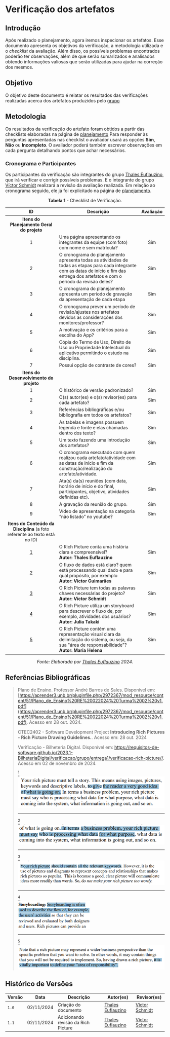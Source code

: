 # Verificação dos artefatos

## Introdução

Após realizado o planejamento, agora iremos inspecionar os artefatos. Esse documento apresenta os objetivos da verificação, a metodologia utilizada e o _checklist_ da avaliação. Além disso, os possíveis problemas encontrados poderão ter observações, além de que serão sumarizados e analisados obtendo informações valiosas que serão utilizadas para ajudar na correção dos mesmos.

## Objetivo

O objetivo deste documento é relatar os resultados das verificações realizadas acerca dos artefatos produzidos pelo [grupo](https://github.com/Requisitos-de-Software/2024.2-TesouroDireto)

## Metodologia

Os resultados da verificação do artefato foram obtidos a partir das checklists elaboradas na página de [planejamento](../entrega1/planej-verificacao-e1-gp5.md) Para responder às perguntas apresentadas nas checklist o avaliador usará as opções **Sim**, **Não** ou **Incompleto**. O avaliador poderá também escrever observações em cada pergunta detalhando pontos que achar necessários.

### Cronograma e Participantes

Os participantes da verificação são integrantes do grupo [Thales Euflauzino](https://github.com/thaleseuflauzino), que irá verificar e corrigir possíveis problemas. E o integrante do grupo [Víctor Schmidt](https://github.com/moonshinerd) realizará a revisão da avaliação realizada. Em relação ao cronograma seguido, ele já foi explicitado na página de [planejamento](../entrega1/planej-verificacao-e1-gp5.md).

<center>

**Tabela 1** - Checklist de Verificação.

|        ID        | Descrição                                                                                                           | Avaliação  |
| :--------------: | ------------------------------------------------------------------------------------------------------------------- | :--------: |
| **Itens do Planejamento Geral do projeto** |                                                                                                                     |            |
|        1         | Uma página apresentando os integrantes da equipe (com foto) com nome e sem matrícula?                                                                                       |    Sim     |
|        2         | O cronograma do planejamento apresenta todas as atividades de todas as etapas para cada integrante com as datas de início e fim das entrega dos artefatos e com o período da revisão deles?                                                       |    Sim     |
|        3         | O cronograma do planejamento apresenta um período de gravação da apresentação de cada etapa              |    Sim     |
|        4         | O cronograma prever um período de revisão/ajustes nos artefatos devidos as considerações dos monitores/professor?                                        |    Sim     |
|        5         | A motivação e os critérios para a escolha do App?                                                                              |    Sim     |
|        6         | Cópia do Termo de Uso, Direito de Uso ou Propriedade Intelectual do aplicativo permitindo o estudo na disciplina.                                                                              |    Sim     |
|        7         | Possui opção de contraste de cores?                                                                              |    Sim     |
| **Itens do Desenvolvimento do projeto** |                                                                                                                     |            |
|        1         | O histórico de versão padronizado?                       |    Sim     |
|        2         | O(s) autor(es) e o(s) revisor(es) para cada artefato? | Sim |
|        3         | Referências bibliográficas e/ou bibliografia em todos os artefatos?                                                                                            |    Sim     |
|        4         | As tabelas e imagens possuem legenda e fonte e elas chamadas dentro dos texto?                                              |    Sim     |
|        5        | Um texto fazendo uma introdução dos artefatos?                                                                                             |    Sim     |
|        6        | O cronograma executado com quem realizou cada artefato/atividade com as datas de início e fim da construção/realização do artefato/atividade.    |    Sim     |
|        7        | Ata(s) da(s) reuniões (com data, horário de início e do final, participantes, objetivo, atividades definidas etc).                                                      |    Sim     |
|        8        | A gravação da reunião do grupo.                                                                                   |    Sim     |
|        9        | Vídeo de apresentação na categoria “não listado” no youtube?                                                                               |    Sim     |
| **Itens do Conteúdo da Disciplina** (a foto referente ao texto está no ID) |                                                                                                                     |            |
|        <a id="REF1" href="#anchor_1">1</a>        | O Rich Picture conta uma história clara e compreensível? <br> **Autor: Thales Euflauzino**                                                                              |    Sim     |
|        <a id="REF2" href="#anchor_2">2</a>        | O fluxo de dados está claro? quem está processando qual dado e para qual propósito, por exemplo <br> **Autor: Victor Guimarães**                                                                               |    Sim     |
|        <a id="REF3" href="#anchor_3">3</a>        | O Rich Picture tem todas as palavras chaves necessárias do projeto?      <br> **Autor: Víctor Schmidt**                                                                         |    Sim     |
|        <a id="REF4" href="#anchor_4">4</a>        | O Rich Picture utiliza um storyboard para descrever o fluxo de, por exemplo, atividades dos usuários?        <br> **Autor: Julia Takaki**                                                                       |    Sim     |
|        <a id="REF5" href="#anchor_5">5</a>        | O Rich Picture contém uma representação visual clara da delimitação do sistema, ou seja, da sua "área de responsabilidade"? <br> **Autor: Maria Helena**                                                                                                       |    Sim     |

_Fonte: Elaborada por [Thales Euflauzino](https://github.com/thaleseuflauzino) 2024._

</center>

## Referências Bibliográficas

> Plano de Ensino. Professor André Barros de Sales. Disponível em: [https://aprender3.unb.br/pluginfile.php/2972367/mod_resource/content/51/Plano_de_Ensino%20RE%20022024%20Turma%2002%20v1.pdf](https://aprender3.unb.br/pluginfile.php/2972367/mod_resource/content/51/Plano_de_Ensino%20RE%20022024%20Turma%2002%20v1.pdf). Acesso em 28 out. 2024.
>
> CTEC2402 - Software Development Project **Introducing Rich Pictures - Rich Picture Drawing Guidelines.**. Acesso em: 28 out. 2024
>
> Verificação - Bilheteria Digital. Disponível em: <https://requisitos-de-software.github.io/2023.1-BilheteriaDigital/verificacao/grupo/entrega1/verificacao-rich-picture//>. Acesso em 02 de novembro de 2024.
>
><a id="anchor_1" href="#REF1"><sup>1</sup></a><br>![Referência 1](./rp1.png)
>****
><a id="anchor_2" href="#REF2"><sup>2</sup></a><br>![Referência 2](./rp2.png)
>****
><a id="anchor_3" href="#REF3"><sup>3</sup></a><br>![Referência 3](./rp3.png)
>****
> <a id="anchor_4" href="#REF4"><sup>4</sup></a><br>![Referência 4](./rp4.png)
>****
> <a id="anchor_5" href="#REF5"><sup>5</sup></a><br>![Referência 5](./rp5.png)

## Histórico de Versões

| Versão  | Data | Descrição | Autor(es) | Revisor(es) |
| -------- | ------ | ------ | ---------- | ---------- |
| `1.0` | 02/11/2024 | Criação do documento  | [Thales Euflauzino](https://github.com/thaleseuflauzino) | [Víctor Schmidt](https://github.com/moonshinerd) |
| `1.1` | 02/11/2024 | Adicionando revisão da Rich Picture | [Thales Euflauzino](https://github.com/thaleseuflauzino) | [Víctor Schmidt](https://github.com/moonshinerd) |
